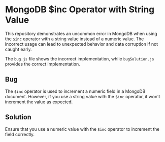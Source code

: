 # MongoDB $inc Operator with String Value
This repository demonstrates an uncommon error in MongoDB when using the `$inc` operator with a string value instead of a numeric value.  The incorrect usage can lead to unexpected behavior and data corruption if not caught early.

The `bug.js` file shows the incorrect implementation, while `bugSolution.js` provides the correct implementation.

## Bug
The `$inc` operator is used to increment a numeric field in a MongoDB document. However, if you use a string value with the `$inc` operator, it won't increment the value as expected.

## Solution
Ensure that you use a numeric value with the `$inc` operator to increment the field correctly.